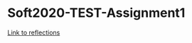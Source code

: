 # Soft2020-TEST-Assignment1

[Link to reflections](https://github.com/RasmusLynge/Soft2020-TEST-Assignment1/blob/master/src/com/company/twoKatas/reflections/Assignment1.md)
